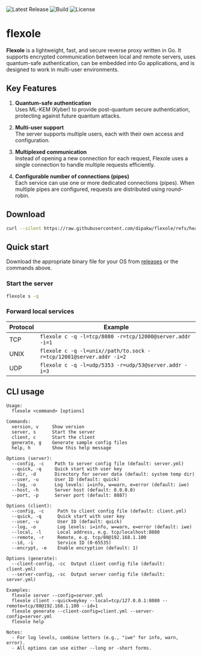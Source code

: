 ![Latest Release](https://img.shields.io/github/v/release/dipakw/flexole)
![Build](https://github.com/dipakw/flexole/actions/workflows/release.yml/badge.svg)
![License](https://img.shields.io/github/license/dipakw/flexole)

# flexole

**Flexole** is a lightweight, fast, and secure reverse proxy written in Go. It supports encrypted communication between local and remote servers, uses quantum-safe authentication, can be embedded into Go applications, and is designed to work in multi-user environments.

## Key Features

1. **Quantum-safe authentication**  
   Uses ML-KEM (Kyber) to provide post-quantum secure authentication, protecting against future quantum attacks.

2. **Multi-user support**  
   The server supports multiple users, each with their own access and configuration.

3. **Multiplexed communication**  
   Instead of opening a new connection for each request, Flexole uses a single connection to handle multiple requests efficiently.

4. **Configurable number of connections (pipes)**  
   Each service can use one or more dedicated connections (pipes). When multiple pipes are configured, requests are distributed using round-robin.

## Download

```bash
curl --silent https://raw.githubusercontent.com/dipakw/flexole/refs/heads/main/download.sh | sh
```

## Quick start
Download the appropriate binary file for your OS from [releases](https://github.com/dipakw/flexole/releases) or the commands above.

### Start the server

```bash
flexole s -q
```


### Forward local services

| Protocol | Example                                                                 |
|----------|-------------------------------------------------------------------------|
| TCP      | `flexole c -q -l=tcp/8080 -r=tcp/12000@server.addr -i=1`                |
| UNIX     | `flexole c -q -l=unix//path/to.sock -r=tcp/12001@server.addr -i=2`      |
| UDP      | `flexole c -q -l=udp/5353 -r=udp/53@server.addr -i=3`                   |


## CLI usage

```
Usage:
  flexole <command> [options]

Commands:
  version, v     Show version
  server, s      Start the server
  client, c      Start the client
  generate, g    Generate sample config files
  help, h        Show this help message

Options (server):
  --config, -c    Path to server config file (default: server.yml)
  --quick, -q     Quick start with user key
  --dir, -d       Directory for server data (default: system temp dir)
  --user, -u      User ID (default: quick)
  --log, -o       Log levels: i=info, w=warn, e=error (default: iwe)
  --host, -h      Server host (default: 0.0.0.0)
  --port, -p      Server port (default: 8887)

Options (client):
  --config, -c     Path to client config file (default: client.yml)
  --quick, -q      Quick start with user key
  --user, -u       User ID (default: quick)
  --log, -o        Log levels: i=info, w=warn, e=error (default: iwe)
  --local, -l      Local address, e.g. tcp/localhost:8080
  --remote, -r     Remote, e.g. tcp/80@192.168.1.100
  --id, -i         Service ID (0-65535)
  --encrypt, -e    Enable encryption (default: 1)

Options (generate):
  --client-config, -cc  Output client config file (default: client.yml)
  --server-config, -sc  Output server config file (default: server.yml)

Examples:
  flexole server --config=server.yml
  flexole client --quick=mykey --local=tcp/127.0.0.1:8080 --remote=tcp/80@192.168.1.100 --id=1
  flexole generate --client-config=client.yml --server-config=server.yml
  flexole help

Notes:
  - For log levels, combine letters (e.g., "iwe" for info, warn, error).
  - All options can use either --long or -short forms.
```
